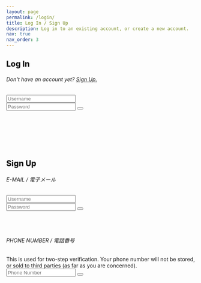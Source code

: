 ```yaml
---
layout: page
permalink: /login/
title: Log In / Sign Up
description: Log in to an existing account, or create a new account.
nav: true
nav_order: 3
---
```


## <b style="font-weight:800;">Log In</b>
###### Don't have an account yet? <a href="#Sign Up">Sign Up.</a>

<form action="{{ site.baseurl }}/spotify_search.html" method="get" id="search-ui">
  <!-- <label for="search-box">Search: </label> -->
  <input type="text" class="search-box" name="query" placeholder="Username" target="">
  <br />
  <input type="password" class="search-box" name="query" placeholder="Password"  target="">
  <button type="submit">
    <i class="fas fa-arrow-right"></i>
  </button>
  <!-- <input type="submit" value="🔍" id="search-button"> -->
</form>



<br /><br /><br /><br /><br />
## <a style="font-weight:800;margin-bottom:1rem;">Sign Up</a>
###### <b style="font-weight:400;">E-MAIL / 電子メール</b>
<input type="text" class="search-box" name="query" placeholder="Username">
<br />
<input type="password" class="search-box" name="query" placeholder="Password">
<button type="submit">
  <i class="fas fa-arrow-right"></i>
</button>


<br /><br />

###### <b style="font-weight:400;">PHONE NUMBER / 電話番号</b>
This is used for two-step verification. Your phone number will not be stored, or sold to third parties (as far as you are concerned).<br />
<input type="number" class="search-box" name="query" placeholder="Phone Number">
<button type="submit">
  <i class="fas fa-arrow-right"></i>
</button>


<br /><br /><br />
---